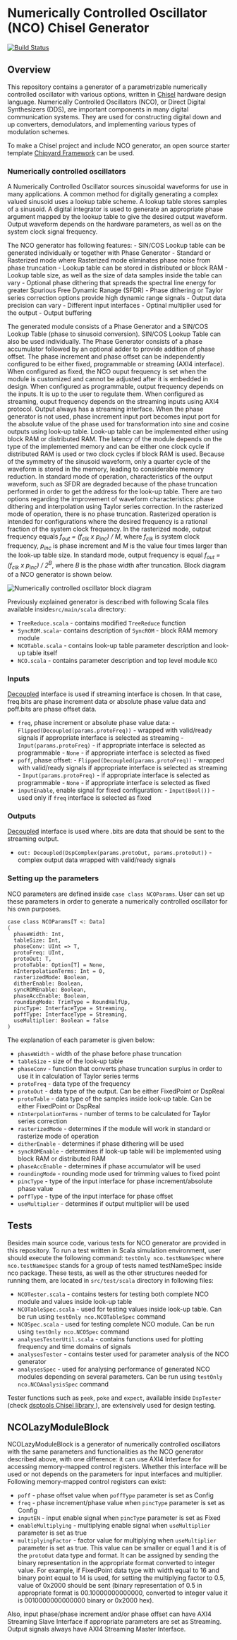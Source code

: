 Numerically Controlled Oscillator (NCO) Chisel Generator
========================================================

[![Build Status](https://travis-ci.org/milovanovic/nco.svg?branch=master)](https://travis-ci.org/milovanovic/nco)

## Overview
This repository contains a generator of a parametrizable numerically controlled oscillator with various options, written in [Chisel](http://www.chisel-lang.org) hardware design language. Numerically Controlled 
Oscillators (NCO), or Direct Digital Synthesizers (DDS), are important components in many digital communication systems. They are used for constructing digital down and up converters, demodulators, and implementing various types of modulation schemes.

To make a Chisel project and include NCO generator, an open source starter template [Chipyard Framework](http://github.com/ucb-bar/chipyard) can be used.

### Numerically controlled oscillators
A Numerically Controlled Oscillator sources sinusoidal waveforms for use in many applications.  A common method for digitally generating a complex valued sinusoid uses a lookup table scheme. A lookup 
table stores samples of a sinusoid. A digital integrator is used to generate an appropriate phase argument mapped by the lookup table to give the desired output waveform. Output waveform depends on the hardware parameters, as well as on the system clock signal frequency.

The NCO generator has following features:
	- SIN/COS Lookup table can be generated individually or together with Phase Generator
	- Standard or Rasterized mode where Rasterized mode eliminates phase noise from phase truncation
	- Lookup table can be stored in distributed or block RAM
	- Lookup table size, as well as the size of data samples inside the table can vary
	- Optional phase dithering that spreads the spectral line energy for greater Spurious Free Dynamic Ranage (SFDR)
	- Phase dithering or Taylor series correction options provide high dynamic range signals
	- Output data precision can vary
	- Different input interfaces
	- Optinal multiplier used for the output
	- Output buffering

The generated module consists of a Phase Generator and a SIN/COS Lookup Table (phase to sinusoid conversion). SIN/COS Lookup Table can also be used individually. The Phase Generator consists of a phase accumulator followed 
by an optional adder to provide addition of phase offset. The phase increment and phase offset can be independently configured to be either fixed, programmable or streaming (AXI4 interface). When configured as fixed, the 
NCO ouput frequency is set when the module is customized and cannot be adjusted after it is embedded in design. When configured as programmable, output frequency depends on the inputs. It is up to the user to regulate them. 
When configured as streaming, ouput frequency depends on the streaming inputs using AXI4 protocol. Output always has a streaming interface. When the phase generator is not used, phase increment input port becomes input port
for the absolute value of the phase used for transformation into sine and cosine outputs using look-up table. Look-up table can be implemented either using block RAM or distributed RAM. The latency of the module depends on the
type of the implemented memory and can be either one clock cycle if distributed RAM is used or two clock cycles if block RAM is used. Because of the symmetry of the sinusoid waveform, only a quarter cycle of the waveform is
stored in the memory, leading to considerable memory reduction. In standard mode of operation, characteristics of the output waveform, such as SFDR are degraded because of the phase truncation performed in order to get the address for the look-up table. 
There are two options regarding the improvement of waveform characteristics: phase dithering and interpolation using Taylor series correction. In the rasterized mode of operation, there is no phase truncation. Rasterized operation is 
intended for configurations where the desired frequency is a rational fraction of the system clock frequency. 
In the rasterized mode, output frequency equals *f<sub>out</sub> = (f<sub>clk</sub> x p<sub>inc</sub>) / M*, where *f<sub>clk</sub>* is system clock frequency, 
*p<sub>inc</sub>* is phase increment and *M* is the value four times larger than the look-up table size. 
In standard mode, output frequency is equal *f<sub>out</sub> = (f<sub>clk</sub> x p<sub>inc</sub>) / 2<sup>B</sup>*, where *B* is the phase width after truncation. Block diagram of a NCO generator is shown below.

![Numerically controlled oscillator block diagram](./doc/images/nco.png)

Previously explained generator is described with following Scala files available inside`src/main/scala` directory:

 - `TreeReduce.scala` - contains modified `TreeReduce` function
 - `SyncROM.scala`- contains description of `SyncROM` - block RAM memory module
 - `NCOTable.scala` - contains look-up table parameter description and look-up table itself
 - `NCO.scala` - contains parameter description and top level module `NCO`
 
### Inputs 
[Decoupled](http://github.com/freechipsproject/chisel3/wiki/Interfaces-Bulk-Connections) interface is used if streaming interface is chosen. In that case, freq.bits are phase increment data or absolute phase value data and poff.bits are phase offset data.

- `freq`, phase increment or absolute phase value data: 
		- `Flipped(Decoupled(params.protoFreq))` - wrapped with valid/ready signals
		if appropriate interface is selected as streaming
		- `Input(params.protoFreq)` - if appropriate interface is selected as programmable
		- `None` - if appropriate interface is selected as fixed
- `poff`, phase offset: 
		- `Flipped(Decoupled(params.protoFreq))` - wrapped with valid/ready signals
		if appropriate interface is selected as streaming
		- `Input(params.protoFreq)` - if appropriate interface is selected as programmable
		- `None` - if appropriate interface is selected as fixed
- `inputEnable`, enable signal for fixed configuration:
		- `Input(Bool())` - used only if `freq` interface is selected as fixed
		
### Outputs
[Decoupled](http://github.com/freechipsproject/chisel3/wiki/Interfaces-Bulk-Connections) interface is used where .bits are data that should be sent to the streaming output.		
		
- `out: Decoupled(DspComplex(params.protoOut, params.protoOut))` - complex output data wrapped with valid/ready signals

### Setting up the parameters 

NCO parameters are defined inside `case class NCOParams`. User can set up these parameters in order to generate a numerically controlled oscillator for his own purposes.

	case class NCOParams[T <: Data]
	(
	  phaseWidth: Int,
	  tableSize: Int,
	  phaseConv: UInt => T,
	  protoFreq: UInt,
	  protoOut: T,
	  protoTable: Option[T] = None,
	  nInterpolationTerms: Int = 0,
	  rasterizedMode: Boolean,
	  ditherEnable: Boolean,
	  syncROMEnable: Boolean,
	  phaseAccEnable: Boolean,
	  roundingMode: TrimType = RoundHalfUp,
	  pincType: InterfaceType = Streaming,
	  poffType: InterfaceType = Streaming,
	  useMultiplier: Boolean = false
	)

The explanation of each parameter is given below:
- `phaseWidth` - width of the phase before phase truncation
- `tableSize` - size of the look-up table
- `phaseConv` - function that converts phase truncation surplus in order to use it in calculation of Taylor series terms
- `protoFreq` - data type of the frequency
- `protoOut` - data type of the output. Can be either FixedPoint or DspReal
- `protoTable` - data type of the samples inside look-up table. Can be either FixedPoint or DspReal
- `nInterpolationTerms` - number of terms to be calculated for Taylor series correction
- `rasterizedMode` - determines if the module will work in standard or rasterize mode of operation
- `ditherEnable` - determines if phase dithering will be used
- `syncROMEnable` - determines if look-up table will be implemented using block RAM or distributed RAM
- `phaseAccEnable` - determines if phase accumulator will be used
- `roundingMode` - rounding mode used for trimming values to fixed point
- `pincType` - type of the input interface for phase increment/absolute phase value
- `poffType` - type of the input interface for phase offset
- `useMultiplier` - determines if output multiplier will be used

## Tests

Besides main source code, various tests for NCO generator are provided in this repository. To run a test written in Scala simulation environment, user should execute the following command: `testOnly nco.testNameSpec` where 
`nco.testNameSpec` stands for a group of tests named testNameSpec inside nco package. These tests, as well as the other structures needed for running them, are located in `src/test/scala` directory in following files:
- `NCOTester.scala` - contains testers for testing both complete NCO module and values inside look-up table
- `NCOTableSpec.scala` - used for testing values inside look-up table. Can be run using `testOnly nco.NCOTableSpec` command
- `NCOSpec.scala` - used for testing complete NCO module. Can be run using `testOnly nco.NCOSpec` command
- `analysesTesterUtil.scala` - contains functions used for plotting frequency and time domains of signals
- `analysesTester` - contains tester used for parameter analysis of the NCO generator
- `analysesSpec` - used for analysing performance of generated NCO modules depending on several parameters. Can be run using `testOnly nco.NCOAnalysisSpec` command

Tester functions such as `peek`, `poke` and `expect`, available inside `DspTester` (check [dsptools Chisel library ](http://github.com/ucb-bar/dsptools)), are extensively used for design testing.

## NCOLazyModuleBlock

NCOLazyModuleBlock is a generator of numerically controlled oscillators with the same parameters and functionalities as the NCO generator described above, with one difference: it can use AXI4 Interface for accessing 
memory-mapped control registers. Whether this interface will be used or not depends on the parameters for input interfaces and multiplier. Following memory-mapped control registers can exist:
- `poff` - phase offset value when `poffType` parameter is set as Config
- `freq` - phase increment/phase value when `pincType` parameter is set as Config
- `inputEN` - input enable signal when `pincType` parameter is set as Fixed
- `enableMultiplying` - multiplying enable signal when `useMultiplier` parameter is set as true
- `multiplyingFactor` - factor value for multiplying when `useMultiplier` parameter is set as true. This value can be smaller or equal 1 and it is of the `protoOut` data type and format. It can be assigned by sending 
the binary representation in the appropriate format converted to integer value. For example, if FixedPoint data type with width equal to 16 and binary point equal to 14 is used, for setting the multiplying factor 
to 0.5, value of 0x2000 should be sent (binary representation of 0.5 in appropriate format is 00.10000000000000, converted to integer value it is 0010000000000000 binary or 0x2000 hex).

Also, input phase/phase increment and/or phase offset can have AXI4 Streaming Slave Interface if appropriate parameters are set as Streaming. Output signals always have AXI4 Streaming Master Interface.
